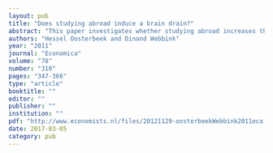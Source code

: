 ```yaml
---
layout: pub
title: "Does studying abroad induce a brain drain?"
abstract: "This paper investigates whether studying abroad increases the propensity to live abroad later on. We use an IV approach based on cut-offs in the ranking of Dutch higher education graduates who applied for a scholarship program for outstanding students. Applicants ranked above the cut-off received a scholarship to study abroad. Applicants ranked below the cutoff were denied a scholarship. Assignment of a scholarship increases the probability to study abroad and the number of months spent studying abroad. Studying abroad and the number of months spent studying abroad increase the probability of currently living abroad."
authors: "Hessel Oosterbeek and Dinand Webbink"
year: "2011"
journal: "Economica"
volume: "78"
number: "310"
pages: "347-366"
type: "article"
booktitle: ""
editor: ""
publisher: ""
institution: ""
pdf: "http://www.economists.nl/files/20121129-oosterbeekWebbink2011eca.pdf"
date: 2017-03-05
category: pub
---
```

